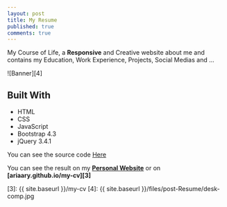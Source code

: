```yaml
---
layout: post
title: My Resume
published: true
comments: true
---
```


My Course of Life, a **Responsive** and Creative website about me and contains my Education, Work Experience, Projects, Social Medias and ...

![Banner][4]

## Built With

* HTML
* CSS
* JavaScript
* Bootstrap 4.3
* jQuery 3.4.1

You can see the source code [Here][1]

You can see the result on my **[Personal Website][2]** or on **[ariaary.github.io/my-cv][3]**

[1]: https://github.com/AriaaRy/my-cv
[2]: https://ariary.ir
[3]: {{ site.baseurl }}/my-cv
[4]: {{ site.baseurl }}/files/post-Resume/desk-comp.jpg
